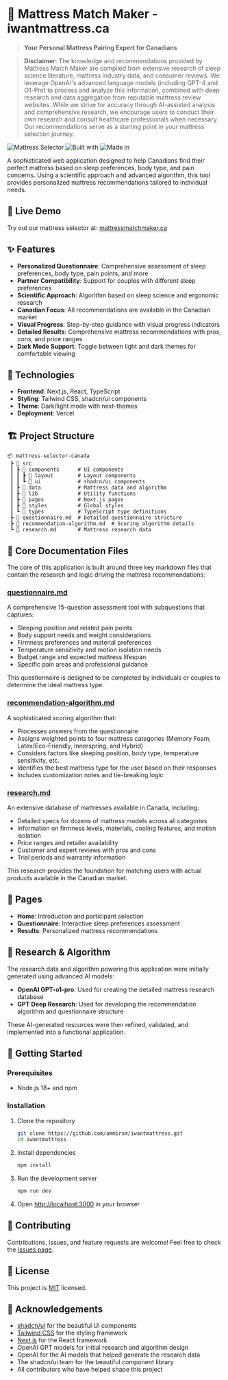 # 🛌 Mattress Match Maker - iwantmattress.ca

> **Your Personal Mattress Pairing Expert for Canadians**

> **Disclaimer**: The knowledge and recommendations provided by Mattress Match Maker are compiled from extensive research of sleep science literature, mattress industry data, and consumer reviews. We leverage OpenAI's advanced language models (including GPT-4 and O1-Pro) to process and analyze this information, combined with deep research and data aggregation from reputable mattress review websites. While we strive for accuracy through AI-assisted analysis and comprehensive research, we encourage users to conduct their own research and consult healthcare professionals when necessary. Our recommendations serve as a starting point in your mattress selection journey.


![Mattress Selector](https://img.shields.io/badge/Status-Active-brightgreen)
![Built with](https://img.shields.io/badge/Built%20with-Next.js-blue)
![Made in](https://img.shields.io/badge/Made%20in-Canada-red)

A sophisticated web application designed to help Canadians find their perfect mattress based on sleep preferences, body type, and pain concerns. Using a scientific approach and advanced algorithm, this tool provides personalized mattress recommendations tailored to individual needs.

## 🔗 Live Demo

Try out our mattress selector at: [mattressmatchmaker.ca](https://mattressmatchmaker.ca)

## ✨ Features

- **Personalized Questionnaire**: Comprehensive assessment of sleep preferences, body type, pain points, and more
- **Partner Compatibility**: Support for couples with different sleep preferences
- **Scientific Approach**: Algorithm based on sleep science and ergonomic research
- **Canadian Focus**: All recommendations are available in the Canadian market
- **Visual Progress**: Step-by-step guidance with visual progress indicators
- **Detailed Results**: Comprehensive mattress recommendations with pros, cons, and price ranges
- **Dark Mode Support**: Toggle between light and dark themes for comfortable viewing

## 🚀 Technologies

- **Frontend**: Next.js, React, TypeScript
- **Styling**: Tailwind CSS, shadcn/ui components
- **Theme**: Dark/light mode with next-themes
- **Deployment**: Vercel

## 🏗️ Project Structure

```
📦 mattress-selector-canada
 ┣ 📂 src
 ┃ ┣ 📂 components      # UI components
 ┃ ┃ ┣ 📂 layout        # Layout components
 ┃ ┃ ┗ 📂 ui            # shadcn/ui components
 ┃ ┣ 📂 data            # Mattress data and algorithm
 ┃ ┣ 📂 lib             # Utility functions
 ┃ ┣ 📂 pages           # Next.js pages
 ┃ ┣ 📂 styles          # Global styles
 ┃ ┗ 📂 types           # TypeScript type definitions
 ┣ 📜 questionnaire.md  # Detailed questionnaire structure
 ┣ 📜 recommendation-algorithm.md  # Scoring algorithm details
 ┗ 📜 research.md       # Mattress research data
```

## 📑 Core Documentation Files

The core of this application is built around three key markdown files that contain the research and logic driving the mattress recommendations:

### [questionnaire.md](./questionnaire.md)
A comprehensive 15-question assessment tool with subquestions that captures:
- Sleeping position and related pain points
- Body support needs and weight considerations
- Firmness preferences and material preferences
- Temperature sensitivity and motion isolation needs
- Budget range and expected mattress lifespan
- Specific pain areas and professional guidance

This questionnaire is designed to be completed by individuals or couples to determine the ideal mattress type.

### [recommendation-algorithm.md](./recommendation-algorithm.md)
A sophisticated scoring algorithm that:
- Processes answers from the questionnaire
- Assigns weighted points to four mattress categories (Memory Foam, Latex/Eco-Friendly, Innerspring, and Hybrid)
- Considers factors like sleeping position, body type, temperature sensitivity, etc.
- Identifies the best mattress type for the user based on their responses
- Includes customization notes and tie-breaking logic

### [research.md](./research.md)
An extensive database of mattresses available in Canada, including:
- Detailed specs for dozens of mattress models across all categories
- Information on firmness levels, materials, cooling features, and motion isolation
- Price ranges and retailer availability
- Customer and expert reviews with pros and cons
- Trial periods and warranty information

This research provides the foundation for matching users with actual products available in the Canadian market.

## 📱 Pages

- **Home**: Introduction and participant selection
- **Questionnaire**: Interactive sleep preferences assessment
- **Results**: Personalized mattress recommendations

## 🧠 Research & Algorithm

The research data and algorithm powering this application were initially generated using advanced AI models:

- **OpenAI GPT-o1-pro**: Used for creating the detailed mattress research database
- **GPT Deep Research**: Used for developing the recommendation algorithm and questionnaire structure

These AI-generated resources were then refined, validated, and implemented into a functional application.

## 🔧 Getting Started

### Prerequisites

- Node.js 18+ and npm

### Installation

1. Clone the repository
   ```bash
   git clone https://github.com/ammirsm/iwantmattress.git
   cd iwantmattress
   ```

2. Install dependencies
   ```bash
   npm install
   ```

3. Run the development server
   ```bash
   npm run dev
   ```

4. Open [http://localhost:3000](http://localhost:3000) in your browser

## 🤝 Contributing

Contributions, issues, and feature requests are welcome! Feel free to check the [issues page](https://github.com/ammirsm/iwantmattress/issues).

## 📄 License

This project is [MIT](https://opensource.org/licenses/MIT) licensed.

## 🙏 Acknowledgements

- [shadcn/ui](https://ui.shadcn.com/) for the beautiful UI components
- [Tailwind CSS](https://tailwindcss.com/) for the styling framework
- [Next.js](https://nextjs.org/) for the React framework
- OpenAI GPT models for initial research and algorithm design
- OpenAI for the AI models that helped generate the research data
- The shadcn/ui team for the beautiful component library
- All contributors who have helped shape this project 